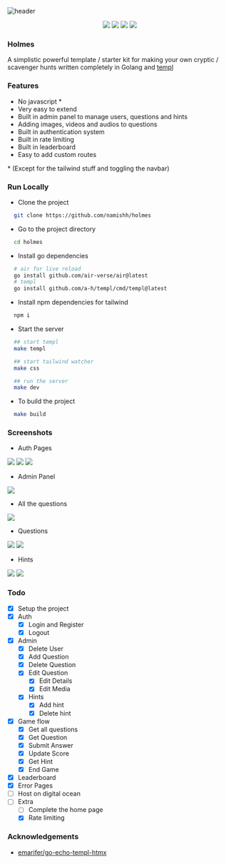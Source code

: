 ![header](https://i.imgur.com/3EIbYcO.png)

<div align="center">

<img src="https://img.shields.io/badge/go-%2300ADD8.svg?style=for-the-badge&logo=go&logoColor=white"> <img src="https://img.shields.io/badge/sqlite-%2307405e.svg?style=for-the-badge&logo=sqlite&logoColor=white"> <img src="https://img.shields.io/badge/tailwindcss-%2338B2AC.svg?style=for-the-badge&logo=tailwind-css&logoColor=white"> <img src="https://img.shields.io/badge/DigitalOcean-%230167ff.svg?style=for-the-badge&logo=digitalOcean&logoColor=white">

</div>

### Holmes
A simplistic powerful template / starter kit for making your own cryptic / scavenger hunts written completely in Golang and [templ](https://github.com/a-h/templ)

### Features
- No javascript *
- Very easy to extend
- Built in admin panel to manage users, questions and hints
- Adding images, videos and audios to questions
- Built in authentication system
- Built in rate limiting
- Built in leaderboard
- Easy to add custom routes

\* (Except for the tailwind stuff and toggling the navbar)


### Run Locally

- Clone the project

```bash
  git clone https://github.com/namishh/holmes
```

- Go to the project directory

```bash
  cd holmes
```

- Install go dependencies

```bash
  # air for live reload
  go install github.com/air-verse/air@latest
  # templ
  go install github.com/a-h/templ/cmd/templ@latest
```

- Install npm dependencies for tailwind

```bash
  npm i
```

- Start the server

```bash
  ## start templ
  make templ

  ## start tailwind watcher
  make css

  ## run the server
  make dev
```

- To build the project
```bash
  make build
```


### Screenshots

- Auth Pages

<img src="https://i.imgur.com/tbKPDpP.png">
<img src="https://i.imgur.com/TSMiuCG.png">
<img src="https://i.imgur.com/uoidEFB.png">

- Admin Panel

<img src="https://i.imgur.com/48Vrz7j.png">

- All the questions

<img src="https://i.imgur.com/r4oROL4.png">

- Questions

<img src="https://i.imgur.com/08huRR2.png">
<img src="https://i.imgur.com/AQRfR9a.png">

- Hints

<img src="https://i.imgur.com/fWM2z3y.png">
<img src="https://i.imgur.com/QL5eEmC.png">

### Todo
- [x] Setup the project
- [x] Auth
  - [x] Login and Register
  - [x] Logout
- [x] Admin
  - [x] Delete User
  - [x] Add Question
  - [x] Delete Question
  - [x] Edit Question
    - [x] Edit Details
    - [x] Edit Media
  - [x] Hints
    - [x] Add hint
    - [x] Delete hint
- [x] Game flow
  - [x] Get all questions
  - [x] Get Question
  - [x] Submit Answer
  - [x] Update Score
  - [x] Get Hint
  - [x] End Game
- [x] Leaderboard
- [x] Error Pages
- [ ] Host on digital ocean
- [ ] Extra
  - [ ] Complete the home page
  - [x] Rate limiting

### Acknowledgements

-  [emarifer/go-echo-templ-htmx](https://github.com/emarifer/go-echo-templ-htmx)
